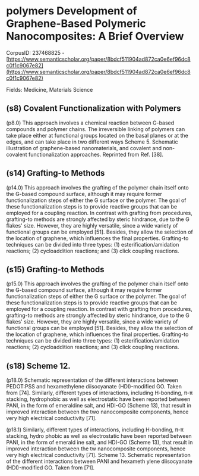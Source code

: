 # polymers Development of Graphene-Based Polymeric Nanocomposites: A Brief Overview

CorpusID: 237468825 - [https://www.semanticscholar.org/paper/8bdcf511904ad872ca0e6ef96dc8c0f1c9067e82](https://www.semanticscholar.org/paper/8bdcf511904ad872ca0e6ef96dc8c0f1c9067e82)

Fields: Medicine, Materials Science

## (s8) Covalent Functionalization with Polymers
(p8.0) This approach involves a chemical reaction between G-based compounds and polymer chains. The irreversible linking of polymers can take place either at functional groups located on the basal planes or at the edges, and can take place in two different ways Scheme 5. Schematic illustration of graphene-based nanomaterials, and covalent and non-covalent functionalization approaches. Reprinted from Ref. [38].
## (s14) Grafting-to Methods
(p14.0) This approach involves the grafting of the polymer chain itself onto the G-based compound surface, although it may require former functionalization steps of either the G surface or the polymer. The goal of these functionalization steps is to provide reactive groups that can be employed for a coupling reaction. In contrast with grafting from procedures, grafting-to methods are strongly affected by steric hindrance, due to the G flakes' size. However, they are highly versatile, since a wide variety of functional groups can be employed [51]. Besides, they allow the selection of the location of graphene, which influences the final properties. Grafting-to techniques can be divided into three types: (1) esterification/amidation reactions; (2) cycloaddition reactions; and (3) click coupling reactions.
## (s15) Grafting-to Methods
(p15.0) This approach involves the grafting of the polymer chain itself onto the G-based compound surface, although it may require former functionalization steps of either the G surface or the polymer. The goal of these functionalization steps is to provide reactive groups that can be employed for a coupling reaction. In contrast with grafting from procedures, grafting-to methods are strongly affected by steric hindrance, due to the G flakes' size. However, they are highly versatile, since a wide variety of functional groups can be employed [51]. Besides, they allow the selection of the location of graphene, which influences the final properties. Grafting-to techniques can be divided into three types: (1) esterification/amidation reactions; (2) cycloaddition reactions; and (3) click coupling reactions.
## (s18) Scheme 12.
(p18.0) Schematic representation of the different interactions between PEDOT:PSS and hexamethylene diisocyanate (HDI)-modified GO. Taken from [74]. Similarly, different types of interactions, including H-bonding, π-π stacking, hydrophobic as well as electrostatic have been reported between PANI, in the form of emeraldine salt, and HDI-GO (Scheme 13), that result in improved interaction between the two nanocomposite components, hence very high electrical conductivity [71].

(p18.1) Similarly, different types of interactions, including H-bonding, π-π stacking, hydro phobic as well as electrostatic have been reported between PANI, in the form of emerald ine salt, and HDI-GO (Scheme 13), that result in improved interaction between the tw nanocomposite components, hence very high electrical conductivity [71]. Scheme 13. Schematic representation of the different interactions between PANI and hexameth ylene diisocyanate (HDI)-modified GO. Taken from [71].
